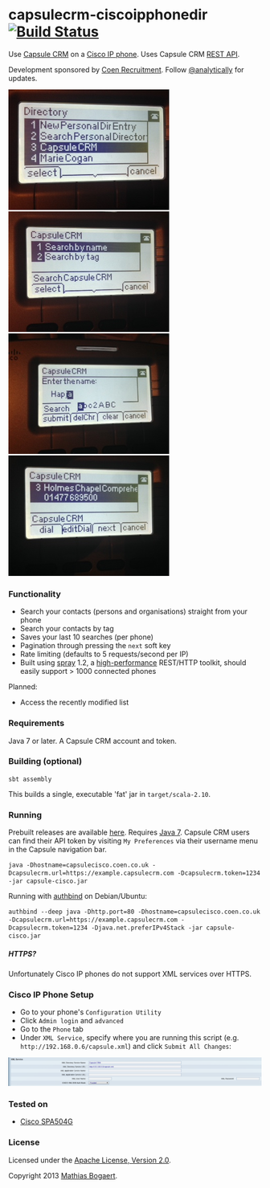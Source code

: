 capsulecrm-ciscoipphonedir [![Build Status](https://travis-ci.org/analytically/capsulecrm-ciscoipphonedir.png)](https://travis-ci.org/analytically/capsulecrm-ciscoipphonedir)
==========================

Use [Capsule CRM](http://capsulecrm.com/) on a [Cisco IP phone](http://www.cisco.com/cisco/web/solutions/small_business/products/voice_conferencing/SPA_500/index.html). Uses Capsule CRM [REST API](http://developer.capsulecrm.com/).

Development sponsored by [Coen Recruitment](http://www.coen.co.uk). Follow [@analytically](http://twitter.com/analytically) for updates.

![screenshot1](images/screenshot1.jpg)
![screenshot2](images/screenshot2.jpg)
![screenshot3](images/screenshot3.jpg)
![screenshot4](images/screenshot4.jpg)

### Functionality

  - Search your contacts (persons and organisations) straight from your phone
  - Search your contacts by tag
  - Saves your last 10 searches (per phone)
  - Pagination through pressing the `next` soft key
  - Rate limiting (defaults to 5 requests/second per IP)
  - Built using [spray](http://spray.io/) 1.2, a [high-performance](http://spray.io/blog/2013-05-24-benchmarking-spray/)
    REST/HTTP toolkit, should easily support > 1000 connected phones

Planned:

  - Access the recently modified list

### Requirements

Java 7 or later. A Capsule CRM account and token.

### Building (optional)

```
sbt assembly
```

This builds a single, executable 'fat' jar in `target/scala-2.10`.

### Running

Prebuilt releases are available [here](https://github.com/analytically/capsulecrm-ciscoipphonedir/releases).
Requires [Java 7](http://java.com/en/download/index.jsp). Capsule CRM users can find their API token by visiting
`My Preferences` via their username menu in the Capsule navigation bar.

```
java -Dhostname=capsulecisco.coen.co.uk -Dcapsulecrm.url=https://example.capsulecrm.com -Dcapsulecrm.token=1234 -jar capsule-cisco.jar
```

Running with [authbind](http://mutelight.org/authbind) on Debian/Ubuntu:

```
authbind --deep java -Dhttp.port=80 -Dhostname=capsulecisco.coen.co.uk -Dcapsulecrm.url=https://example.capsulecrm.com -Dcapsulecrm.token=1234 -Djava.net.preferIPv4Stack -jar capsule-cisco.jar
```

##### HTTPS?

Unfortunately Cisco IP phones do not support XML services over HTTPS.

### Cisco IP Phone Setup

  - Go to your phone's `Configuration Utility`
  - Click `Admin login` and `advanced`
  - Go to the `Phone` tab
  - Under `XML Service`, specify where you are running this script (e.g. `http://192.168.0.6/capsule.xml`) and click `Submit All Changes`:

![ciscoweb](images/ciscoweb.png)

### Tested on

  - [Cisco SPA504G](http://www.cisco.com/en/US/prod/collateral/voicesw/ps6788/phones/ps10499/data_sheet_c78-548564.html)

### License

Licensed under the [Apache License, Version 2.0](http://www.apache.org/licenses/LICENSE-2.0).

Copyright 2013 [Mathias Bogaert](mailto:mathias.bogaert@gmail.com).
